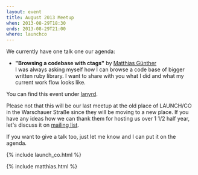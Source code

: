 ```yaml
---
layout: event
title: August 2013 Meetup
when: 2013-08-29T18:30
ends: 2013-08-29T21:00
where: launchco
---
```


We currently have one talk one our agenda:


<ul>
  <li>
    <strong>"Browsing a codebase with ctags"</strong> by <a href="https://twitter.com/wikimatze">Matthias Günther</a>
    <br>
    I was always asking myself how I can browse a code base of bigger written ruby library. I want to share with you
    what I did and what my current work flow looks like.
  </li>
</ul>


You can find this event under [lanyrd](http://lanyrd.com/cqtfq).


Please not that this will be our last meetup at the old place of LAUNCH/CO in the Warschauer Straße since they will be
moving to a new place. If you have any ideas how we can thank them for hosting us over 1 1/2 half year, let's discuss it
on [mailing list](https://groups.google.com/group/vimberlin/).


If you want to give a talk too, just let me know and I can put it on the agenda.


{% include launch_co.html %}

{% include matthias.html %}

